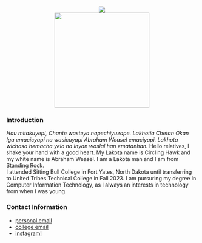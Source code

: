 <body style="background-color:#">
<h1 align="center">
    <img src="https://readme-typing-svg.herokuapp.com/?font=Righteous&size=35&center=true&vCenter=true&width=500&height=70&duration=4000&lines=Hi+There!+👋;+I'm+Abraham+Weasel!;" />
<br>
<img style="center;" src="https://avatars.githubusercontent.com/u/166767167?v=4" width="250" height="250" />
<h3><b>Introduction</b></h3>
<em>Hau mitakuyepi, Chante wasteya napechiyuzape. Lakhotia Chetan Okan Iga emacicyapi na wasicuyapi Abraham Weasel emaciyapi. Lakhota wichasa hemacha yelo na Inyan woslal han ematanhan.</em>
Hello relatives, I shake your hand with a good heart. My Lakota name is Circling Hawk and my white name is Abraham Weasel. I am a Lakota man and I am from Standing Rock.
<br>
I attended Sitting Bull College in Fort Yates, North Dakota until transferring to United Tribes Technical College in Fall 2023. I am pursuring my degree in Computer Information Technology, as I always an interests in technology from when I was young. 
    
<h3><b>Contact Information</b></h3>
<ul>
  <li><a href="abrahamweasel@gmail.com" target="_blank">personal email</li>
  <li><a href="weasel.abraham@stu.uttc.edu" target="_blank">college email</li>
      <li><a href="https://www.instagram.com/abrahamweasel/" target="_blank">instagram!</li>
</ul></body>
